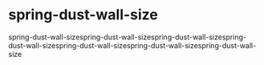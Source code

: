 # spring-dust-wall-size
spring-dust-wall-sizespring-dust-wall-sizespring-dust-wall-sizespring-dust-wall-sizespring-dust-wall-sizespring-dust-wall-sizespring-dust-wall-size
